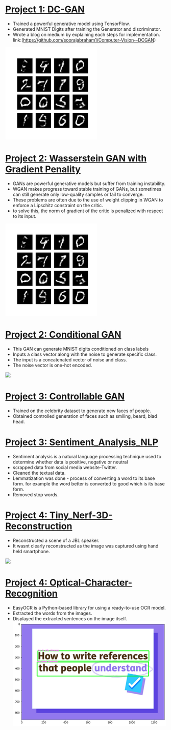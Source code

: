 
# [Project 1: DC-GAN](https://github.com/soorajabraham1/Computer-Vision--DCGAN) 
* Trained a powerful generative model using TensorFlow. 
* Generated MNIST Digits after training the Generator and discriminator. 
* Wrote a blog on medium by explaining each steps for implementation. link:(https://github.com/soorajabraham1/Computer-Vision--DCGAN) 


![](/images/mnist.png)

# [Project 2: Wasserstein GAN with Gradient Penality](https://github.com/soorajabraham1/Computer-Vision--DCGAN) 
* GANs are powerful generative models but suffer from training instability.
* WGAN makes progress toward stable training of GANs, but sometimes can still generate only low-quality samples or fail to converge.
* These problems are often due to the use of weight clipping in WGAN to enforce a Lipschitz constraint on the critic.
* to solve this, the norm of gradient of the critic is penalized with respect to its input.


![](/images/mnist.png)

# [Project 2: Conditional GAN](https://github.com/PlayingNumbers/ball_image_classifier) 
* This GAN can generate MNIST digits conditioned on class labels
* Inputs a class vector along with the noise to generate specific class. 
* The input is a concatenated vector of noise and class. 
* The noise vector is one-hot encoded.

![](/images/matrix_results.png)


# [Project 3: Controllable GAN](https://github.com/PlayingNumbers/ball_image_classifier) 
* Trained on the celebrity dataset to generate new faces of people. 
* Obtained controlled generation of faces such as smiling, beard, blad head.

# [Project 3: Sentiment_Analysis_NLP](https://github.com/PlayingNumbers/ball_image_classifier) 
* Sentiment analysis is a natural language processing technique used to determine whether data is positive, negative or neutral
* scrapped data from social media website-Twitter.
* Cleaned the textual data.
* Lemmatization was done - process of converting a word to its base form. for example the word better is converted to good which is its base form.
* Removed stop words.

# [Project 4: Tiny_Nerf-3D-Reconstruction](https://github.com/soorajabraham1/Tiny_Nerf-3D-Reconstruction) 
* Reconstructed a scene of a JBL speaker.
* It wasnt clearly reconstructed as the image was captured using hand held smartphone.

![](/images/JBL.gif)


# [Project 4: Optical-Character-Recognition](https://github.com/soorajabraham1/Optical-Character-Recognition-with-EasyOCR-PyTorch) 
* EasyOCR is a Python-based library for using a ready-to-use OCR model.
* Extracted the words from the images.
* Displayed the extracted sentences on the image itself.
![](/images/ocr.png)

